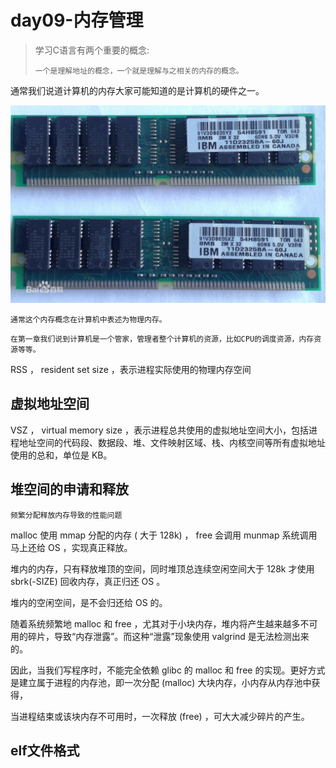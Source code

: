 # day09-内存管理

> 学习C语言有两个重要的概念:
>
> ```
> 一个是理解地址的概念，一个就是理解与之相关的内存的概念。
> ```

通常我们说道计算机的内存大家可能知道的是计算机的硬件之一。

![](/assets/memory.jpg)

```
通常这个内存概念在计算机中表述为物理内存。
```

```
在第一章我们说到计算机是一个管家，管理者整个计算机的资源，比如CPU的调度资源，内存资源等等。
```

RSS ， resident set size ，表示进程实际使用的物理内存空间

## 虚拟地址空间

VSZ ， virtual memory size ，表示进程总共使用的虚拟地址空间大小，包括进程地址空间的代码段、数据段、堆、文件映射区域、栈、内核空间等所有虚拟地址使用的总和，单位是 KB。

## 堆空间的申请和释放

`频繁分配释放内存导致的性能问题`

malloc 使用 mmap 分配的内存 \( 大于 128k\) ， free 会调用 munmap 系统调用马上还给 OS ，实现真正释放。 

堆内的内存，只有释放堆顶的空间，同时堆顶总连续空闲空间大于 128k 才使用 sbrk\(-SIZE\) 回收内存，真正归还 OS 。 

堆内的空闲空间，是不会归还给 OS 的。

随着系统频繁地 malloc 和 free ，尤其对于小块内存，堆内将产生越来越多不可用的碎片，导致“内存泄露”。而这种“泄露”现象使用 valgrind 是无法检测出来的。

因此，当我们写程序时，不能完全依赖 glibc 的 malloc 和 free 的实现。更好方式是建立属于进程的内存池，即一次分配 \(malloc\) 大块内存，小内存从内存池中获得，

当进程结束或该块内存不可用时，一次释放 \(free\) ，可大大减少碎片的产生。 





## elf文件格式



